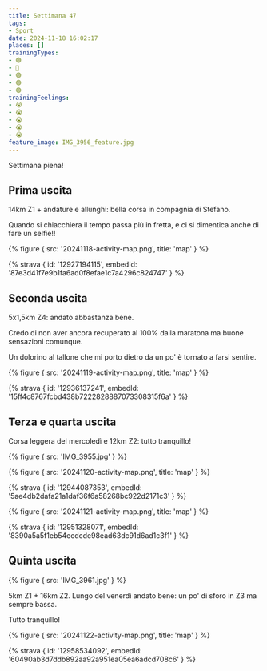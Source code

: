 ```yaml
---
title: Settimana 47
tags:
- Sport
date: 2024-11-18 16:02:17
places: []
trainingTypes:
- 🟢
- 🔴
- 🟢
- 🟢
- 🟢
trainingFeelings:
- 😭
- 😭
- 😭
- 😭
- 😭
feature_image: IMG_3956_feature.jpg
---
```


Settimana piena!
<!--more-->

## Prima uscita
14km Z1 + andature e allunghi: bella corsa in compagnia di Stefano. 

Quando si chiacchiera il tempo passa più in fretta, e ci si dimentica anche di fare un selfie!!

{% figure { src: '20241118-activity-map.png', title: 'map' } %}

{% strava { id: '12927194115', embedId: '87e3d41f7e9b1fa6ad0f8efae1c7a4296c824747' } %}

## Seconda uscita
5x1,5km Z4: andato abbastanza bene. 

Credo di non aver ancora recuperato al 100% dalla maratona ma buone sensazioni comunque. 

Un dolorino al tallone che mi porto dietro da un po' è tornato a farsi sentire.

{% figure { src: '20241119-activity-map.png', title: 'map' } %}

{% strava { id: '12936137241', embedId: '15ff4c8767fcbd438b7222828887073308315f6a' } %}

## Terza e quarta uscita

Corsa leggera del mercoledì e 12km Z2: tutto tranquillo!

{% figure { src: 'IMG_3955.jpg' } %}

{% figure { src: '20241120-activity-map.png', title: 'map' } %}

{% strava { id: '12944087353', embedId: '5ae4db2dafa21a1daf36f6a58268bc922d2171c3' } %}

{% figure { src: '20241121-activity-map.png', title: 'map' } %}

{% strava { id: '12951328071', embedId: '8390a5a5f1eb54ecdcde98ead63dc91d6ad1c3f1' } %}

## Quinta uscita

{% figure { src: 'IMG_3961.jpg' } %}

5km Z1 + 16km Z2. Lungo del venerdì andato bene: un po' di sforo in Z3 ma sempre bassa.

Tutto tranquillo!

{% figure { src: '20241122-activity-map.png', title: 'map' } %}

{% strava { id: '12958534092', embedId: '60490ab3d7ddb892aa92a951ea05ea6adcd708c6' } %}